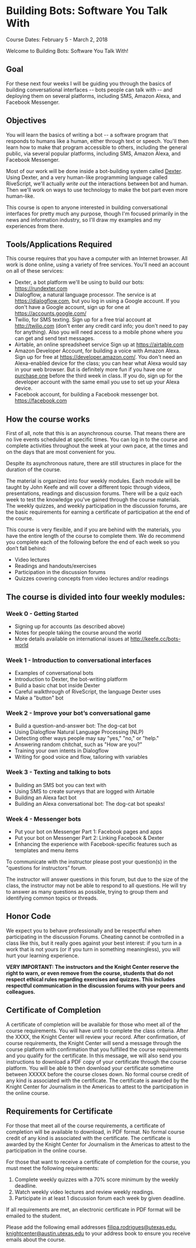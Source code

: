 # Building Bots: Software You Talk With

Course Dates: February 5 - March 2, 2018

Welcome to Building Bots: Software You Talk With!

## Goal

For these next four weeks I will be guiding you through the basics of building conversational interfaces -- bots people can talk with -- and deploying them on several platforms, including SMS, Amazon Alexa, and Facebook Messenger.

## Objectives

You will learn the basics of writing a bot -- a software program that responds to humans like a human, either through text or speech. You'll then learn how to make that program accessible to others, including the general public, via several popular platforms, including SMS, Amazon Alexa, and Facebook Messenger.

Most of our work will be done inside a bot-building system called [Dexter](https://rundexter.com). Using Dexter, and a very human-like programming language called RiveScript, we'll actually _write out_ the interactions between bot and human. Then we'll work on ways to use technology to make the bot part even more human-like.

This course is open to anyone interested in building conversational interfaces for pretty much any purpose, though I'm focused primarily in the news and information industry, so I'll draw my examples and my experiences from there.

## Tools/Applications Required

This course requires that you have a computer with an Internet browser. All work is done online, using a variety of free services. You'll need an account on all of these services:

- Dexter, a bot platform we'll be using to build our bots: https://rundexter.com
- Dialogflow, a natural language processor. The service is at https://dialogflow.com, but you log in using a Google account. If you don't have a Google account, sign up for one at https://accounts.google.com/
- Twilio, for SMS texting. Sign up for a free trial account at http://twilio.com (don't enter any credit card info; you don't need to pay for anything). Also you will need access to a mobile phone where you can get and send text messages.
- Airtable, an online spreadsheet service Sign up at https://airtable.com
- Amazon Developer Account, for building a voice with Amazon Alexa. Sign up for free at https://developer.amazon.com/. You don't need an Alexa-enabled device for the class; you can hear what Alexa would say in your web browser. But is definitely more fun if you have one or [purchase one](http://amzn.to/2CO2fSu) before the third week in class. If you do, sign up for the developer account with the same email you use to set up your Alexa device.
- Facebook account, for building a Facebook messenger bot. https://facebook.com

## How the course works

First of all, note that this is an asynchronous course. That means there are no live events scheduled at specific times. You can log in to the course and complete activities throughout the week at your own pace, at the times and on the days that are most convenient for you.

Despite its asynchronous nature, there are still structures in place for the duration of the course.

The material is organized into four weekly modules. Each module will be taught by John Keefe and will cover a different topic through videos, presentations, readings and discussion forums. There will be a quiz each week to test the knowledge you've gained through the course materials. The weekly quizzes, and weekly participation in the discussion forums, are the basic requirements for earning a certificate of participation at the end of the course.

This course is very flexible, and if you are behind with the materials, you have the entire length of the course to complete them. We do recommend you complete each of the following before the end of each week so you don’t fall behind:

* Video lectures
* Readings and handouts/exercises
* Participation in the discussion forums
* Quizzes covering concepts from video lectures and/or readings
 
## The course is divided into four weekly modules: 

### Week 0 - Getting Started

* Signing up for accounts (as described above)
* Notes for people taking the course around the world
* More details available on international issues at http://keefe.cc/bots-world

### Week 1 - Introduction to conversational interfaces

* Examples of conversational bots
* Introduction to Dexter, the bot-writing platform
* Build a basic chat bot inside Dexter
* Careful walkthrough of RiveScript, the language Dexter uses
* Make a "button" bot

### Week 2 - Improve your bot’s conversational game 

* Build a question-and-answer bot: The dog-cat bot
* Using Dialogflow Natural Language Processing (NLP)
* Detecting other ways people may say "yes," "no," or "help."
* Answering random chitchat, such as "How are you?"
* Training your own intents in Dialogflow
* Writing for good voice and flow, tailoring with variables

### Week 3 - Texting and talking to bots

* Building an SMS bot you can text with
* Using SMS to create surveys that are logged with Airtable
* Building an Alexa fact bot
* Building an Alexa conversational bot: The dog-cat bot speaks!

### Week 4 - Messenger bots

* Put your bot on Messenger Part 1: Facebook pages and apps
* Put your bot on Messenger Part 2: Linking Facebook & Dexter
* Enhancing the experience with Facebook-specific features such as templates and menu items

To communicate with the instructor please post your question(s) in the "questions for instructors” forum.

The instructor will answer questions in this forum, but due to the size of the class, the instructor may not be able to respond to all questions. He will try to answer as many questions as possible, trying to group them and identifying common topics or threads.

## Honor Code

We expect you to behave professionally and be respectful when participating in the discussion Forums. Cheating cannot be controlled in a class like this, but it really goes against your best interest: if you turn in a work that is not yours (or if you turn in something meaningless), you will hurt your learning experience.

**VERY IMPORTANT: The instructors and the Knight Center reserve the right to warn, or even remove from the course, students that do not respect ethical rules regarding exercises and quizzes. This includes respectful communication in the discussion forums with your peers and colleagues.**
 
## Certificate of Completion

A certificate of completion will be available for those who meet all of the course requirements. You will have until to complete the class criteria. After the XXXX, the Knight Center will review your record. After confirmation, of course requirements, the Knight Center will send a message through the course platform with confirmation that you fulfilled the course requirements and you qualify for the certificate. In this message, we will also send you instructions to download a PDF copy of your certificate through the course platform. You will be able to then download your certificate sometime between XXXXX before the course closes down. No formal course credit of any kind is associated with the certificate. The certificate is awarded by the Knight Center for Journalism in the Americas to attest to the participation in the online course.

## Requirements for Certificate

For those that meet all of the course requirements, a certificate of completion will be available to download, in PDF format. No formal course credit of any kind is associated with the certificate. The certificate is awarded by the Knight Center for Journalism in the Americas to attest to the participation in the online course.

For those that want to receive a certificate of completion for the course, you must meet the following requirements:

1. Complete weekly quizzes with a 70% score minimum by the weekly deadline.
2. Watch weekly video lectures and review weekly readings.
3. Participate in at least 1 discussion forum each week by given deadline.

If all requirements are met, an electronic certificate in PDF format will be emailed to the student.

Please add the following email addresses filipa.rodrigues@utexas.edu, knightcenter@austin.utexas.edu to your address book to ensure you receive emails about the course.
